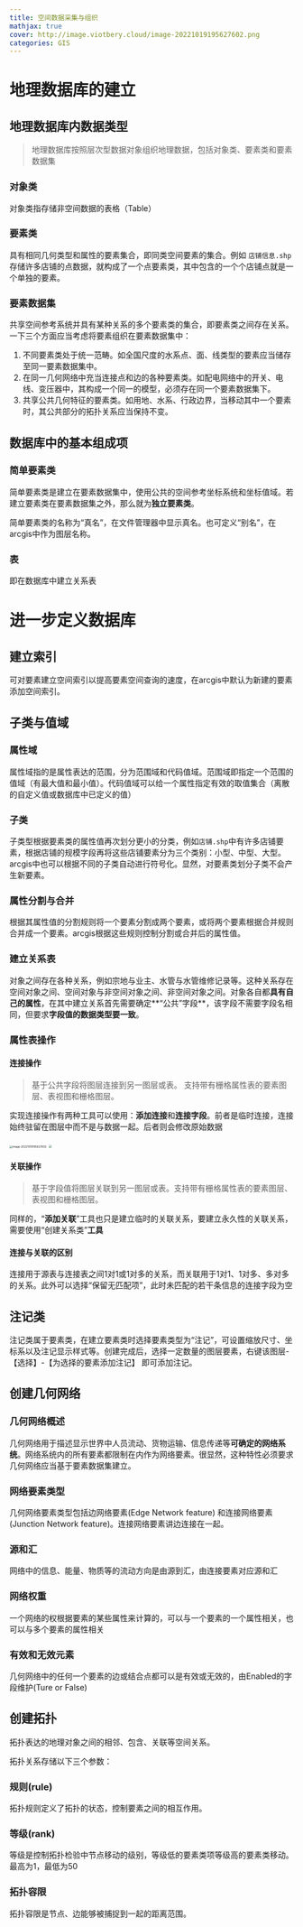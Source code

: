 ```yaml
---
title: 空间数据采集与组织
mathjax: true
cover: http://image.viotbery.cloud/image-20221019195627602.png
categories: GIS
---
```

# 地理数据库的建立

## 地理数据库内数据类型

> 地理数据库按照层次型数据对象组织地理数据，包括对象类、要素类和要素数据集

### 对象类

对象类指存储非空间数据的表格（Table）

### 要素类

具有相同几何类型和属性的要素集合，即同类空间要素的集合。例如 `店铺信息.shp`存储许多店铺的点数据，就构成了一个点要素类，其中包含的一个个店铺点就是一个单独的要素。

### 要素数据集

共享空间参考系统并具有某种关系的多个要素类的集合，即要素类之间存在关系。一下三个方面应当考虑将要素组织在要素数据集中：

1. 不同要素类处于统一范畴。如全国尺度的水系点、面、线类型的要素应当储存至同一要素数据集中。
2. 在同一几何网络中充当连接点和边的各种要素类。如配电网络中的开关、电线、变压器中，其构成一个同一的模型，必须存在同一个要素数据集下。
3. 共享公共几何特征的要素类。如用地、水系、行政边界，当移动其中一个要素时，其公共部分的拓扑关系应当保持不变。

## 数据库中的基本组成项

### 简单要素类

简单要素类是建立在要素数据集中，使用公共的空间参考坐标系统和坐标值域。若建立要素类在要素数据集之外，那么就为**独立要素类**。

简单要素类的名称为“真名”，在文件管理器中显示真名。也可定义“别名”，在arcgis中作为图层名称。

### 表

即在数据库中建立关系表

# 进一步定义数据库

## 建立索引

可对要素建立空间索引以提高要素空间查询的速度，在arcgis中默认为新建的要素添加空间索引。

## 子类与值域

### 属性域

属性域指的是属性表达的范围，分为范围域和代码值域。范围域即指定一个范围的值域（有最大值和最小值）。代码值域可以给一个属性指定有效的取值集合（离散的自定义值或数据库中已定义的值）

### 子类

子类型根据要素类的属性值再次划分更小的分类，例如`店铺.shp`中有许多店铺要素，根据店铺的规模字段再将这些店铺要素分为三个类别：小型、中型、大型。arcgis中也可以根据不同的子类自动进行符号化。显然，对要素类划分子类不会产生新要素。

### 属性分割与合并

根据其属性值的分割规则将一个要素分割成两个要素，或将两个要素根据合并规则合并成一个要素。arcgis根据这些规则控制分割或合并后的属性值。

### 建立关系表

对象之间存在各种关系，例如宗地与业主、水管与水管维修记录等。这种关系存在空间对象之间、空间对象与非空间对象之间、非空间对象之间。对象各自都**具有自己的属性**，在其中建立关系首先需要确定**“公共”字段**，该字段不需要字段名相同，但要求**字段值的数据类型要一致**。

### 属性表操作

#### 连接操作

> 基于公共字段将图层连接到另一图层或表。 支持带有栅格属性表的要素图层、表视图和栅格图层。

实现连接操作有两种工具可以使用：**添加连接**和**连接字段**。前者是临时连接，连接始终驻留在图层中而不是与数据一起。后者则会修改原始数据

<img src="http://image.viotbery.cloud/image-20221019195627602.png" alt="image-20221019195627602" style="zoom:33%;" />

<img src="http://image.viotbery.cloud/image-20221019195657198.png" style="zoom:33%;" />

#### 关联操作

> 基于字段值将图层关联到另一图层或表。支持带有栅格属性表的要素图层、表视图和栅格图层。

同样的，“**添加关联**”工具也只是建立临时的关联关系，要建立永久性的关联关系，需要使用“创建关系类”**工具**

#### 连接与关联的区别

连接用于源表与连接表之间1对1或1对多的关系，而关联用于1对1、1对多、多对多的关系。此外可以选择“保留无匹配项”，此时未匹配的若干条信息的连接字段为空

## 注记类

注记类属于要素类，在建立要素类时选择要素类型为“注记”，可设置缩放尺寸、坐标系以及注记显示样式等。创建完成后，选择一定数量的图层要素，右键该图层-【选择】-【为选择的要素添加注记】 即可添加注记。

## 创建几何网络

### 几何网络概述

几何网络用于描述显示世界中人员流动、货物运输、信息传递等**可确定的网络系统**。网络系统内的所有要素都限制在内作为网络要素。很显然，这种特性必须要求几何网络应当基于要素数据集建立。

### 网络要素类型

几何网络要素类型包括边网络要素(Edge Network feature) 和连接网络要素(Junction Network feature)。连接网络要素讲边连接在一起。

### 源和汇

网络中的信息、能量、物质等的流动方向是由源到汇，由连接要素对应源和汇

### 网络权重

一个网络的权根据要素的某些属性来计算的，可以与一个要素的一个属性相关，也可以与多个要素的属性相关

### 有效和无效元素

几何网络中的任何一个要素的边或结合点都可以是有效或无效的，由Enabled的字段维护(Ture or False)

## 创建拓扑

拓扑表达的地理对象之间的相邻、包含、关联等空间关系。

拓扑关系存储以下三个参数：

### 规则(rule)

拓扑规则定义了拓扑的状态，控制要素之间的相互作用。

### 等级(rank)

等级是控制拓扑检验中节点移动的级别，等级低的要素类项等级高的要素类移动。最高为1，最低为50

### 拓扑容限

拓扑容限是节点、边能够被捕捉到一起的距离范围。

